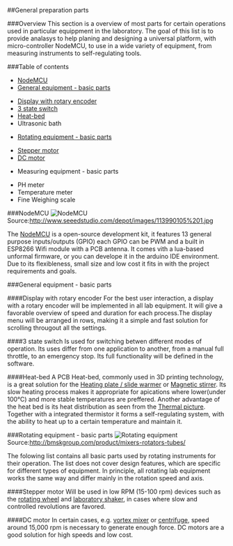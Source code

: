 ##General preparation parts

###Overview
This section is a overview of most parts for certain operations used in particular equippment in the laboratory. The goal of this list is to provide analasys to help planing and designing a universal platform, with micro-controller NodeMCU, to use in a wide variety of equipment, from measuring instruments to self-regulating tools.

###Table of contents

- [NodeMCU](#NodeMCU)
- [General equipment - basic parts](#General_parts)
 * [Display with rotary encoder](#Display)
 * [3 state switch](#Switch)
 * [Heat-bed](#Heat_bed)
 * Ultrasonic bath
- [Rotating equipment - basic parts](#Rotating_parts)
 * [Stepper motor](#Stepper)
 * [DC motor](#DC)
- Measuring equipment - basic parts
 * PH meter
 * Temperature meter
 * Fine Weighing scale

###NodeMCU <a id="NodeMCU"></a>
![NodeMCU](http://www.seeedstudio.com/depot/images/113990105%201.jpg)
Source:http://www.seeedstudio.com/depot/images/113990105%201.jpg

The [NodeMCU](http://frightanic.com/iot/comparison-of-esp8266-nodemcu-development-boards/#v2) is a open-source development kit, it features 13 general purpose inputs/outputs (GPIO) each GPIO can be PWM and a built in ESP8266 Wifi module with a PCB antenna. It comes vith a lua-based unformal firmware, or you can develope it in the arduino IDE environment. Due to its flexibleness, small size and low cost it fits in with the project requirements and goals.

###General equipment - basic parts <a id="General_parts"></a>

####Display with rotary encoder <a id="Display"></a>
For the best user interaction, a display with a rotary encoder will be implemented in all lab equipment. It will give a favorable overview of speed and duration for each process.The display menu will be arranged in rows, making it a simple and fast solution for scrolling througout all the settings.

####3 state switch <a id="Switch"></a>
Is used for switching betwen different modes of operation. Its uses differ from one application to another, from a manual full throttle, to an emergency stop. Its full functionality will be defined in the software.

####Heat-bed <a id="Heat_bed"></a>
A PCB Heat-bed, commonly used in 3D printing technology, is a great solution for the [Heating plate / slide warmer](https://github.com/symbiolab/bio-labware/blob/master/010_general_preparation.md#heat-plate) or [Magnetic stirrer](https://github.com/symbiolab/bio-labware/blob/master/010_general_preparation.md#Magnetic-stirrer). Its slow heating process makes it appropriate for apications where lower(under 100°C) and more stable temperatures are preffered. Another advantage of the heat bed is its heat distribution as seen from the [Thermal picture](http://blog.brixandersen.dk/wp-content/uploads/IR003957.jpg). Together with a integrated thermistor it forms a self-regulating system, with the ability to heat up to a certain temperature and maintain it. 

###Rotating equipment - basic parts <a id="Rotating_parts"></a>
![Rotating equipment](https://cloud.githubusercontent.com/assets/17159617/14168954/5cd9aafc-f725-11e5-80ed-7af6616375b1.jpg)
Source:http://bmskgroup.com/product/mixers-rotators-tubes/

The folowing list contains all basic parts used by rotating instruments for their operation. The list does not cover design features, which are specific for different types of equipment. In principle, all rotating lab equipment works the same way and differ mainly in the rotation speed and axis. 

####Stepper motor <a id="Stepper"></a>
Will be used in low RPM (15-100 rpm) devices such as the [rotating wheel](https://github.com/symbiolab/bio-labware/blob/master/010_general_preparation.md#rotation-wheel) and [laboratory shaker](https://github.com/symbiolab/bio-labware/blob/master/010_general_preparation.md#shaker), in cases where slow and controlled revolutions are favored.

####DC motor <a id="DC"></a>
In certain cases, e.g. [vortex mixer](https://github.com/symbiolab/bio-labware/blob/master/010_general_preparation.md#Vortex-mixer) or [centrifuge](https://github.com/symbiolab/bio-labware/blob/master/010_general_preparation.md#Centrifuge), speed around 15,000 rpm is necessary to generate enough force.  DC motors are a good solution for high speeds and low cost.

